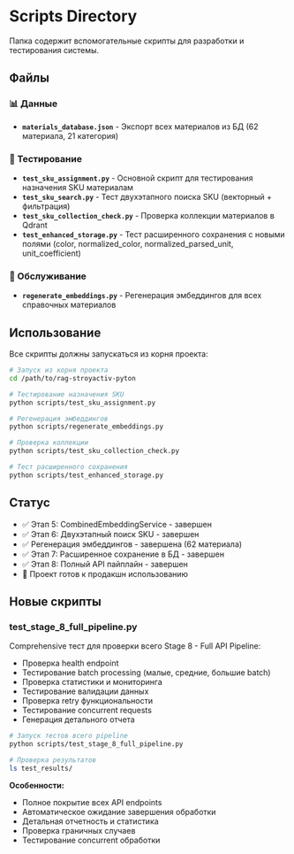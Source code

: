 # Scripts Directory

Папка содержит вспомогательные скрипты для разработки и тестирования системы.

## Файлы

### 📊 Данные
- **`materials_database.json`** - Экспорт всех материалов из БД (62 материала, 21 категория)

### 🧪 Тестирование
- **`test_sku_assignment.py`** - Основной скрипт для тестирования назначения SKU материалам
- **`test_sku_search.py`** - Тест двухэтапного поиска SKU (векторный + фильтрация)
- **`test_sku_collection_check.py`** - Проверка коллекции материалов в Qdrant
- **`test_enhanced_storage.py`** - Тест расширенного сохранения с новыми полями (color, normalized_color, normalized_parsed_unit, unit_coefficient)

### 🔄 Обслуживание
- **`regenerate_embeddings.py`** - Регенерация эмбеддингов для всех справочных материалов

## Использование

Все скрипты должны запускаться из корня проекта:

```bash
# Запуск из корня проекта
cd /path/to/rag-stroyactiv-pyton

# Тестирование назначения SKU
python scripts/test_sku_assignment.py

# Регенерация эмбеддингов
python scripts/regenerate_embeddings.py

# Проверка коллекции
python scripts/test_sku_collection_check.py

# Тест расширенного сохранения
python scripts/test_enhanced_storage.py
```

## Статус

- ✅ Этап 5: CombinedEmbeddingService - завершен
- ✅ Этап 6: Двухэтапный поиск SKU - завершен
- ✅ Регенерация эмбеддингов - завершена (62 материала)
- ✅ Этап 7: Расширенное сохранение в БД - завершен
- ✅ Этап 8: Полный API пайплайн - завершен
- 🎯 Проект готов к продакшн использованию

## Новые скрипты

### test_stage_8_full_pipeline.py
Comprehensive тест для проверки всего Stage 8 - Full API Pipeline:
- Проверка health endpoint
- Тестирование batch processing (малые, средние, большие batch)
- Проверка статистики и мониторинга
- Тестирование валидации данных
- Проверка retry функциональности
- Тестирование concurrent requests
- Генерация детального отчета

```bash
# Запуск тестов всего pipeline
python scripts/test_stage_8_full_pipeline.py

# Проверка результатов
ls test_results/
```

**Особенности:**
- Полное покрытие всех API endpoints
- Автоматическое ожидание завершения обработки
- Детальная отчетность и статистика
- Проверка граничных случаев
- Тестирование concurrent обработки 